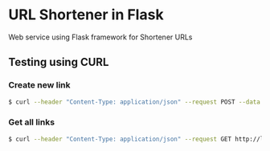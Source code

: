 # URL Shortener in Flask
Web service using Flask framework for Shortener URLs

## Testing using CURL

### Create new link

```bash 
$ curl --header "Content-Type: application/json" --request POST --data '{"url":"http://github.com/"}' http://localhost:5000/
```

### Get all links

```bash
$ curl --header "Content-Type: application/json" --request GET http://localhost:5000/
```
